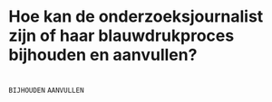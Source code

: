 # Hoe kan de onderzoeksjournalist zijn of haar blauwdrukproces bijhouden en aanvullen?
<br>`BIJHOUDEN` `AANVULLEN`